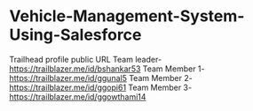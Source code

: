 # Vehicle-Management-System-Using-Salesforce
Trailhead profile public URL
Team leader-https://trailblazer.me/id/bshankar53
Team Member 1-https://trailblazer.me/id/ggunal5
Team Member 2-https://trailblazer.me/id/ggopi61
Team Member 3-https://trailblazer.me/id/ggowthami14
